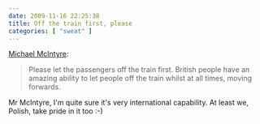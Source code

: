 ```yaml
---
date: 2009-11-16 22:25:38
title: Off the train first, please
categories: [ "sweat" ]
---
```


[Michael McIntyre](http://www.michaelmcintyre.co.uk/):

> Please let the passengers off the train first. British people have an amazing ability to let people off the train whilst at all times, moving forwards.

Mr McIntyre, I'm quite sure it's very international capability. At least we, Polish, take pride in it too :-)
